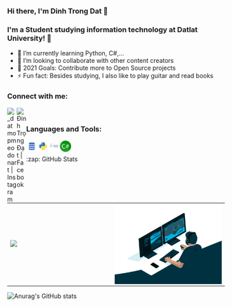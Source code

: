 ### Hi there, I'm Dinh Trong Dat 👋

### I'm a Student studying information technology at Datlat University! 🏫

- 🌱 I’m currently learning Python, C#,...
- 👯 I’m looking to collaborate with other content creators
- 📜 2021 Goals: Contribute more to Open Source projects
- ⚡ Fun fact: Besides studying, I also like to play guitar and read books

### Connect with me:
[<img align="left" alt="_datmopmeodonart | Instagram" width="22px" src="https://cdn.jsdelivr.net/npm/simple-icons@v3/icons/instagram.svg" />][instagram]
[<img align="left" alt="Đinh Trọng Đạt | Facebook" width="22px" src="https://cdn.jsdelivr.net/npm/simple-icons@v3/icons/facebook.svg" />][facebook]

<br />

### Languages and Tools:
[<img align="left" alt="SQL" width="26px" src="https://raw.githubusercontent.com/github/explore/80688e429a7d4ef2fca1e82350fe8e3517d3494d/topics/sql/sql.png" />][sql]
[<img align="left" alt="Python" width="26px" src="https://raw.githubusercontent.com/github/explore/80688e429a7d4ef2fca1e82350fe8e3517d3494d/topics/python/python.png" />][python1]
[<img align="left" alt="Java" width="26px" src="https://raw.githubusercontent.com/github/explore/80688e429a7d4ef2fca1e82350fe8e3517d3494d/topics/java/java.png" />][java]
[<img align="left" alt="OOP" width="26px" src="https://raw.githubusercontent.com/github/explore/80688e429a7d4ef2fca1e82350fe8e3517d3494d/topics/csharp/csharp.png" />][csharp]

<br />
<br />

<summary>:zap: GitHub Stats</summary>

<table>
<tr>
  <td width="48%>
    <img src="https://github-readme-stats.vercel.app/api?username=Dat0309&show_icons=true&hide=contribs,issues&hide_border=true" />
    <img src="https://github-readme-stats.vercel.app/api/top-langs/?username=Dat0309&layout=compact&show_icons=true&hide_border=true" />
  </td>
  <td width="52%"><img alt="gif" align="right" src="coding.gif"/></td>
</tr>
<table>
   
![Anurag's GitHub stats](https://github-readme-stats.vercel.app/api?username=Dat0309&show_icons=true&theme=radical)



[instagram]:https://www.instagram.com/__datmopmeodonart/
[facebook]:https://www.facebook.com/toiladat.39/
[python1]:https://github.com/Dat0309/Make-app-facemask-detect
[python2]:https://github.com/Dat0309/realtime_face_recognition
[python3]:https://github.com/Dat0309/Connect_Camere_With_GUI_PyQt5
[sql]:https://github.com/Dat0309/CSDL
[java]:https://github.com/Dat0309/LapTrinhJAVA
[csharp]:https://github.com/Dat0309/oop-ldt2

